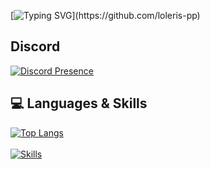 [![Typing SVG](https://readme-typing-svg.herokuapp.com?duration=7000&lines=i+hate+people+who+dmca+strike+for+useless+shit.)](https://github.com/loleris-pp)

## Discord
[![Discord Presence](https://lanyard.cnrad.dev/api/1031664203792138300?theme=dark)](https://discord.com/users/1031664203792138300)
## 💻 Languages & Skills
[![Top Langs](https://github-readme-stats.vercel.app/api/top-langs/?username=AwayFromKane&layout=compact)](https://github.com/loleris-pp)
<br>
<br>
[![Skills](https://skillicons.dev/icons?i=html,css,js,ts,react,nodejs,mysql,git,jquery,vscode&theme=dark)](https://github.com/loleris-pp)
